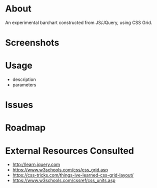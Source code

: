# About
An experimental barchart constructed from JS/JQuery, using CSS Grid.

# Screenshots

# Usage
- description
- parameters

# Issues

# Roadmap

# External Resources Consulted
- http://learn.jquery.com
- https://www.w3schools.com/css/css_grid.asp
- https://css-tricks.com/things-ive-learned-css-grid-layout/
- https://www.w3schools.com/cssref/css_units.asp